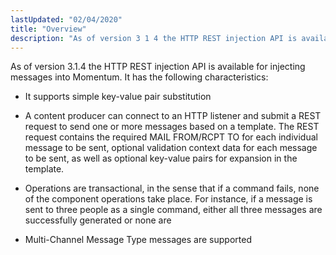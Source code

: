 ```yaml
---
lastUpdated: "02/04/2020"
title: "Overview"
description: "As of version 3 1 4 the HTTP REST injection API is available for injecting messages into Momentum It has the following characteristics It supports simple key value pair substitution A content producer can connect to an HTTP listener and submit a REST request to send one or more messages..."
---
```


As of version 3.1.4 the HTTP REST injection API is available for injecting messages into Momentum. It has the following characteristics:

*   It supports simple key-value pair substitution

*   A content producer can connect to an HTTP listener and submit a REST request to send one or more messages based on a template. The REST request contains the required MAIL FROM/RCPT TO for each individual message to be sent, optional validation context data for each message to be sent, as well as optional key-value pairs for expansion in the template.

*   Operations are transactional, in the sense that if a command fails, none of the component operations take place. For instance, if a message is sent to three people as a single command, either all three messages are successfully generated or none are

*   Multi-Channel Message Type messages are supported